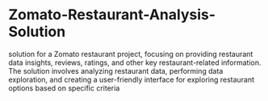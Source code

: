 # Zomato-Restaurant-Analysis-Solution
solution for a Zomato restaurant project, focusing on providing restaurant data insights, reviews, ratings, and other key restaurant-related information. The solution involves analyzing restaurant data, performing data exploration, and creating a user-friendly interface for exploring restaurant options based on specific criteria
